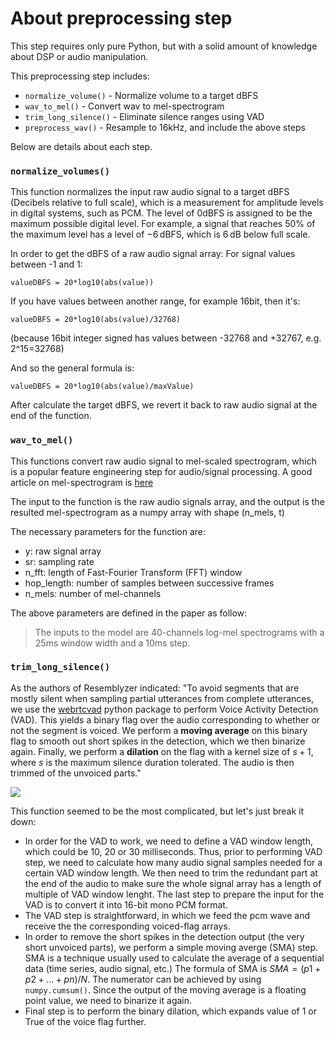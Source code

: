 # About preprocessing step

This step requires only pure Python, but with a solid amount of knowledge about DSP or audio manipulation.

This preprocessing step includes:
- `normalize_volume()` - Normalize volume to a target dBFS
- `wav_to_mel()` - Convert wav to mel-spectrogram
- `trim_long_silence()` - Eliminate silence ranges using VAD
- `preprocess_wav()` - Resample to 16kHz, and include the above steps

Below are details about each step.

### `normalize_volumes()`
This function normalizes the input raw audio signal to a target dBFS (Decibels relative to full scale), which is a measurement for amplitude levels in digital systems, such as PCM. The level of 0dBFS is assigned to be the maximum possible digital level. For example, a signal that reaches 50% of the maximum level has a level of −6 dBFS, which is 6 dB below full scale. 

In order to get the dBFS of a raw audio signal array:
For signal values between -1 and 1:
```
valueDBFS = 20*log10(abs(value))
```

If you have values between another range, for example 16bit, then it's:
```
valueDBFS = 20*log10(abs(value)/32768)
```
(because 16bit integer signed has values between -32768 and +32767, e.g. 2^15=32768)

And so the general formula is:
```
valueDBFS = 20*log10(abs(value)/maxValue)
```

After calculate the target dBFS, we revert it back to raw audio signal at the end of the function.

### `wav_to_mel()`
This functions convert raw audio signal to mel-scaled spectrogram, which is a popular feature engineering step for audio/signal processing. A good article on mel-spectrogram is [here](https://medium.com/analytics-vidhya/understanding-the-mel-spectrogram-fca2afa2ce53)

The input to the function is the raw audio signals array, and the output is the resulted mel-spectrogram as a numpy array with shape (n_mels, t)

The necessary parameters for the function are:
- y: raw signal array
- sr: sampling rate
- n_fft: length of Fast-Fourier Transform (FFT) window
- hop_length: number of samples between successive frames
- n_mels: number of mel-channels

The above parameters are defined in the paper as follow: 
> The inputs to the model are 40-channels log-mel spectrograms with a 25ms
window width and a 10ms step.

### `trim_long_silence()`
As the authors of Resemblyzer indicated: 
"To avoid segments that are mostly silent when sampling partial utterances from complete utterances, we use the [webrtcvad](https://github.com/wiseman/py-webrtcvad) python package to perform Voice Activity Detection (VAD). This yields a binary flag over the audio corresponding to whether or not the segment is voiced. We perform a **moving average** on this binary flag to smooth out short spikes in the detection, which we then binarize again. Finally, we perform a **dilation** on the flag with a kernel size of $s + 1$, where $s$ is the maximum silence duration tolerated. The audio is then trimmed of the unvoiced parts."

![](https://i.imgur.com/Gc0OpVq.png)

This function seemed to be the most complicated, but let's just break it down:
- In order for the VAD to work, we need to define a VAD window length, which could be 10, 20 or 30 milliseconds. Thus, prior to performing VAD step, we need to calculate how many audio signal samples needed for a certain VAD window length. We then need to trim the redundant part at the end of the audio to make sure the whole signal array has a length of multiple of VAD window lenght. The last step to prepare the input for the VAD is to convert it into 16-bit mono PCM format.
- The VAD step is straightforward, in which we feed the pcm wave and receive the the corresponding voiced-flag arrays.
- In order to remove the short spikes in the detection output (the very short unvoiced parts), we perform a simple moving averge (SMA) step. SMA is a technique usually used to calculate the average of a sequential data (time series, audio signal, etc.) The formula of SMA is $SMA = (p1 + p2 + ... + pn) / N$. The numerator can be achieved by using `numpy.cumsum()`. Since the output of the moving average is a floating point value, we need to binarize it again.
- Final step is to perform the binary dilation, which expands value of 1 or True of the voice flag further.
